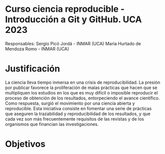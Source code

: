 Curso ciencia reproducible - Introducción a Git y GitHub. UCA 2023
===============

Responsables: Sergio Picó Jordá - INMAR (UCA)
              María Hurtado de Mendoza Romo - INMAR (UCA)

# Justificación
La ciencia lleva tiempo inmersa en una crisis de reproducibilidad. La presión por publicar favorece la proliferación de malas prácticas que hacen que se multipliquen los estudios en los que es muy difícil o imposible reproducir el proceso de obtención de los resultados, entorpeciendo el avance científico. Como respuesta, surgió el movimiento por una ciencia abierta y reproducible. Esta iniciativa consiste en fomentar una serie de prácticas que aseguren la trazabilidad y reproducibilidad de los resultados, y que cada vez son más frecuentemente requisitos de las revistas y de los organismos que financian las investigaciones.

# Objetivos